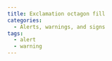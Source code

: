 ```yaml
---
title: Exclamation octagon fill
categories:
  - Alerts, warnings, and signs
tags:
  - alert
  - warning
---
```

